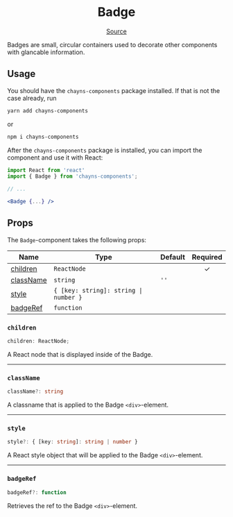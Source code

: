 <h1 align="center">Badge</h1>

<p align="center">
    <a href="src/react-chayns-badge/component/Badge.jsx">Source</a>
</p>

Badges are small, circular containers used to decorate other components with
glancable information.

## Usage

You should have the `chayns-components` package installed. If that is not the
case already, run

```bash
yarn add chayns-components
```

or

```bash
npm i chayns-components
```

After the `chayns-components` package is installed, you can import the component
and use it with React:

```jsx
import React from 'react'
import { Badge } from 'chayns-components';

// ...

<Badge {...} />
```

## Props

The `Badge`-component takes the following props:

| Name                    | Type                                  | Default | Required |
| ----------------------- | ------------------------------------- | ------- | :------: |
| [children](#children)   | `ReactNode`                           |         |    ✓     |
| [className](#classname) | `string`                              | `''`    |          |
| [style](#style)         | `{ [key: string]: string \| number }` |         |          |
| [badgeRef](#badgeref)   | `function`                            |         |          |

### `children`

```ts
children: ReactNode;
```

A React node that is displayed inside of the Badge.

---

### `className`

```ts
className?: string
```

A classname that is applied to the Badge `<div>`-element.

---

### `style`

```ts
style?: { [key: string]: string | number }
```

A React style object that will be applied to the Badge `<div>`-element.

---

### `badgeRef`

```ts
badgeRef?: function
```

Retrieves the ref to the Badge `<div>`-element.
